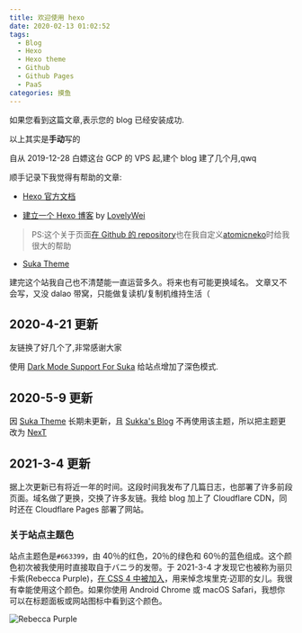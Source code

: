 ```yaml
---
title: 欢迎使用 hexo
date: 2020-02-13 01:02:52
tags:
  - Blog
  - Hexo
  - Hexo theme
  - Github
  - Github Pages
  - PaaS
categories: 摸鱼
---
```


如果您看到这篇文章,表示您的 blog 已经安装成功.

<!-- more -->

以上其实是**手动**写的

自从 2019-12-28 白嫖这台 GCP 的 VPS 起,建个 blog 建了几个月,qwq

顺手记录下我觉得有帮助的文章:

- [Hexo 官方文档](https://hexo.io/zh-cn/docs/)

- [建立一个 Hexo 博客](https://hex.moe/p/9b3fb8b9/) by [LovelyWei](https://hex.moe/)

> PS:这个关于页面[在 Github 的 repository](https://github.com/LovelyWei/aboutPage)也在我自定义[atomicneko](https://github.com/amphineko/atomicneko)时给我很大的帮助

- [Suka Theme](https://theme-suka.skk.moe)

建完这个站我自己也不清楚能一直运营多久。将来也有可能更换域名。
文章又不会写，又没 dalao 带窝，只能做复读机/复制机维持生活（

## 2020-4-21 更新

友链换了好几个了,非常感谢大家

使用 [Dark Mode Support For Suka](https://github.com/EdisonJwa/hexo-theme-suka/tree/canary) 给站点增加了深色模式.

## 2020-5-9 更新

因 [Suka Theme](https://theme-suka.skk.moe) 长期未更新，且 [Sukka's Blog](https://blog.skk.moe) 不再使用该主题，所以把主题更改为 [NexT](https://theme-next.org)

## 2021-3-4 更新

据上次更新已有将近一年的时间。这段时间我发布了几篇日志，也部署了许多前段页面。域名做了更换，交换了许多友链。我给 blog 加上了 Cloudflare CDN，同时还在 Cloudflare Pages 部署了网站。

### 关于站点主题色

站点主题色是`#663399`，由 40％的红色，20％的绿色和 60％的蓝色组成。这个颜色初次被我使用时直接取自于バニラ的发带。于 2021-3-4 才发现它也被称为丽贝卡紫(Rebecca Purple)，[在 CSS 4 中被加入](https://lists.w3.org/Archives/Public/www-style/2014Jun/0312.html)，用来悼念埃里克·迈耶的女儿。我很有幸能使用这个颜色。如果你使用 Android Chrome 或 macOS Safari，我想你可以在标题面板或网站图标中看到这个颜色。

![Rebecca Purple](https://cdn.jsdelivr.net/gh/Misaka13514/asset@main/blog/_posts/create-my-blog/rebeccapurple.png)
